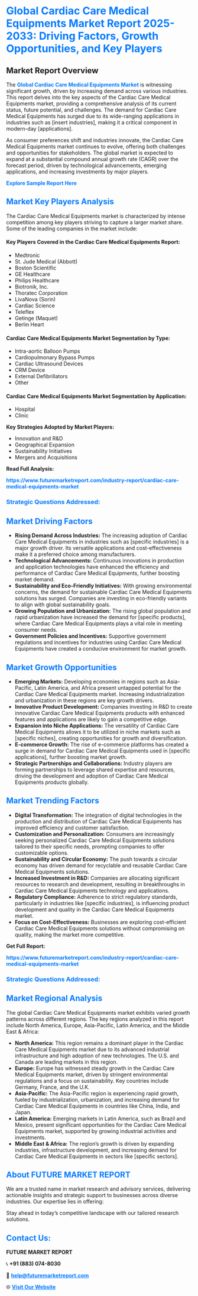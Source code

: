 <h1 style="color: #007BFF;">Global Cardiac Care Medical Equipments Market Report 2025-2033: Driving Factors, Growth Opportunities, and Key Players</h1>

<section id="overview">
<h2>Market Report Overview</h2>
<p>The <a href="https://www.futuremarketreport.com/industry-report/cardiac-care-medical-equipments-market" style="color: #007BFF; text-decoration: none;"><strong>Global Cardiac Care Medical Equipments Market</strong></a> is witnessing significant growth, driven by increasing demand across various industries. This report delves into the key aspects of the Cardiac Care Medical Equipments market, providing a comprehensive analysis of its current status, future potential, and challenges. The demand for Cardiac Care Medical Equipments has surged due to its wide-ranging applications in industries such as [insert industries], making it a critical component in modern-day [applications].</p>
<p>As consumer preferences shift and industries innovate, the Cardiac Care Medical Equipments market continues to evolve, offering both challenges and opportunities for stakeholders. The global market is expected to expand at a substantial compound annual growth rate (CAGR) over the forecast period, driven by technological advancements, emerging applications, and increasing investments by major players.</p>
</section>

<section id="overview">
<p><a href="https://www.futuremarketreport.com/request-sample/reportId=93013" style="color: #007BFF; text-decoration: none;"><strong>Explore Sample Report Here</strong></a></p>
</section>

<section id="key-players">
<h2 style="color: #007BFF;">Market Key Players Analysis</h2>
<p>The Cardiac Care Medical Equipments market is characterized by intense competition among key players striving to capture a larger market share. Some of the leading companies in the market include:</p>
<h4>Key Players Covered in the Cardiac Care Medical Equipments Report:</h4>
<ul><li>Medtronic</li><li>St. Jude Medical (Abbott)</li><li>Boston Scientific</li><li>GE Healthcare</li><li>Philips Healthcare</li><li>Biotronik, Inc.</li><li>Thoratec Corporation</li><li>LivaNova (Sorin)</li><li>Cardiac Science</li><li>Teleflex</li><li>Getinge (Maquet)</li><li>Berlin Heart</li></ul>
<h4>Cardiac Care Medical Equipments Market Segmentation by Type:</h4>
<ul><li>Intra-aortic Balloon Pumps</li><li>Cardiopulmonary Bypass Pumps</li><li>Cardiac Ultrasound Devices</li><li>CRM Device</li><li>External Defibrillators</li><li>Other</li></ul>

<h4>Cardiac Care Medical Equipments Market Segmentation by Application:</h4>
<ul><li>Hospital</li><li>Clinic</li></ul>
<p><strong>Key Strategies Adopted by Market Players:</strong></p>
<ul>
<li>Innovation and R&D</li>
<li>Geographical Expansion</li>
<li>Sustainability Initiatives</li>
<li>Mergers and Acquisitions</li>
</ul>
</section>

<section>
<p><strong>Read Full Analysis: </strong></p><a href="https://www.futuremarketreport.com/industry-report/cardiac-care-medical-equipments-market" style="color: #007BFF; text-decoration: none;"><strong>https://www.futuremarketreport.com/industry-report/cardiac-care-medical-equipments-market</strong></a>
<h3 style="color: #007BFF;">Strategic Questions Addressed:</h3>
</section>

<section id="driving-factors">
<h2 style="color: #007BFF;">Market Driving Factors</h2>
<ul>
<li><strong>Rising Demand Across Industries:</strong> The increasing adoption of Cardiac Care Medical Equipments in industries such as [specific industries] is a major growth driver. Its versatile applications and cost-effectiveness make it a preferred choice among manufacturers.</li>
<li><strong>Technological Advancements:</strong> Continuous innovations in production and application technologies have enhanced the efficiency and performance of Cardiac Care Medical Equipments, further boosting market demand.</li>
<li><strong>Sustainability and Eco-Friendly Initiatives:</strong> With growing environmental concerns, the demand for sustainable Cardiac Care Medical Equipments solutions has surged. Companies are investing in eco-friendly variants to align with global sustainability goals.</li>
<li><strong>Growing Population and Urbanization:</strong> The rising global population and rapid urbanization have increased the demand for [specific products], where Cardiac Care Medical Equipments plays a vital role in meeting consumer needs.</li>
<li><strong>Government Policies and Incentives:</strong> Supportive government regulations and incentives for industries using Cardiac Care Medical Equipments have created a conducive environment for market growth.</li>
</ul>
</section>

<section id="growth-opportunities">
<h2 style="color: #007BFF;">Market Growth Opportunities</h2>
<ul>
<li><strong>Emerging Markets:</strong> Developing economies in regions such as Asia-Pacific, Latin America, and Africa present untapped potential for the Cardiac Care Medical Equipments market. Increasing industrialization and urbanization in these regions are key growth drivers.</li>
<li><strong>Innovative Product Development:</strong> Companies investing in R&D to create innovative Cardiac Care Medical Equipments products with enhanced features and applications are likely to gain a competitive edge.</li>
<li><strong>Expansion into Niche Applications:</strong> The versatility of Cardiac Care Medical Equipments allows it to be utilized in niche markets such as [specific niches], creating opportunities for growth and diversification.</li>
<li><strong>E-commerce Growth:</strong> The rise of e-commerce platforms has created a surge in demand for Cardiac Care Medical Equipments used in [specific applications], further boosting market growth.</li>
<li><strong>Strategic Partnerships and Collaborations:</strong> Industry players are forming partnerships to leverage shared expertise and resources, driving the development and adoption of Cardiac Care Medical Equipments products globally.</li>
</ul>
</section>

<section id="trending-factors">
<h2 style="color: #007BFF;">Market Trending Factors</h2>
<ul>
<li><strong>Digital Transformation:</strong> The integration of digital technologies in the production and distribution of Cardiac Care Medical Equipments has improved efficiency and customer satisfaction.</li>
<li><strong>Customization and Personalization:</strong> Consumers are increasingly seeking personalized Cardiac Care Medical Equipments solutions tailored to their specific needs, prompting companies to offer customizable options.</li>
<li><strong>Sustainability and Circular Economy:</strong> The push towards a circular economy has driven demand for recyclable and reusable Cardiac Care Medical Equipments solutions.</li>
<li><strong>Increased Investment in R&D:</strong> Companies are allocating significant resources to research and development, resulting in breakthroughs in Cardiac Care Medical Equipments technology and applications.</li>
<li><strong>Regulatory Compliance:</strong> Adherence to strict regulatory standards, particularly in industries like [specific industries], is influencing product development and quality in the Cardiac Care Medical Equipments market.</li>
<li><strong>Focus on Cost-Effectiveness:</strong> Businesses are exploring cost-efficient Cardiac Care Medical Equipments solutions without compromising on quality, making the market more competitive.</li>
</ul>
</section>

<section>
<p><strong>Get Full Report: </strong></p><a href="https://www.futuremarketreport.com/industry-report/cardiac-care-medical-equipments-market" style="color: #007BFF; text-decoration: none;"><strong>https://www.futuremarketreport.com/industry-report/cardiac-care-medical-equipments-market</strong></a>
<h3 style="color: #007BFF;">Strategic Questions Addressed:</h3>
</section>


<section id="regional-analysis">
<h2 style="color: #007BFF;">Market Regional Analysis</h2>
<p>The global Cardiac Care Medical Equipments market exhibits varied growth patterns across different regions. The key regions analyzed in this report include North America, Europe, Asia-Pacific, Latin America, and the Middle East & Africa:</p>
<ul>
<li><strong>North America:</strong> This region remains a dominant player in the Cardiac Care Medical Equipments market due to its advanced industrial infrastructure and high adoption of new technologies. The U.S. and Canada are leading markets in this region.</li>
<li><strong>Europe:</strong> Europe has witnessed steady growth in the Cardiac Care Medical Equipments market, driven by stringent environmental regulations and a focus on sustainability. Key countries include Germany, France, and the U.K.</li>
<li><strong>Asia-Pacific:</strong> The Asia-Pacific region is experiencing rapid growth, fueled by industrialization, urbanization, and increasing demand for Cardiac Care Medical Equipments in countries like China, India, and Japan.</li>
<li><strong>Latin America:</strong> Emerging markets in Latin America, such as Brazil and Mexico, present significant opportunities for the Cardiac Care Medical Equipments market, supported by growing industrial activities and investments.</li>
<li><strong>Middle East & Africa:</strong> The region’s growth is driven by expanding industries, infrastructure development, and increasing demand for Cardiac Care Medical Equipments in sectors like [specific sectors].</li>
</ul>
</section>

<footer>
<h2 style="color: #007BFF;">About FUTURE MARKET REPORT</h2>
<p>We are a trusted name in market research and advisory services, delivering actionable insights and strategic support to businesses across diverse industries. Our expertise lies in offering:</p>

<p>Stay ahead in today’s competitive landscape with our tailored research solutions.</p>

<h2 style="color: #007BFF;">Contact Us:</h2>
<p><strong>FUTURE MARKET REPORT</strong></p>
<p>📞 <strong>+91 (883) 074-8030</strong></p>
<p>📧 <strong><a href="mailto:help@futuremarketreport.com" style="color: #007BFF;">help@futuremarketreport.com</a></strong></p>
<p>🌐 <strong><a href="https://www.futuremarketreport.com/" style="color: #007BFF;">Visit Our Website</a></strong></p>
</footer>